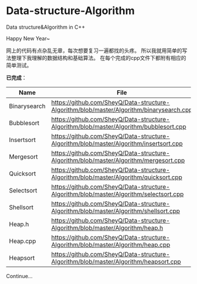 # Data-structure-Algorithm
Data structure&amp;Algorithm in C++

Happy New Year~

网上的代码有点杂乱无章，每次想要复习一遍都找的头疼。
    所以我就用简单的写法整理下我理解的数据结构和基础算法。
在每个完成的cpp文件下都附有相应的简单测试。


**已完成**：

| Name | File |
|------|------|
|Binarysearch |https://github.com/SheyQ/Data-structure-Algorithm/blob/master/Algorithm/binarysearch.cpp |
|Bubblesort|https://github.com/SheyQ/Data-structure-Algorithm/blob/master/Algorithm/bubblesort.cpp |
|Insertsort|https://github.com/SheyQ/Data-structure-Algorithm/blob/master/Algorithm/insertsort.cpp |
|Mergesort|https://github.com/SheyQ/Data-structure-Algorithm/blob/master/Algorithm/mergesort.cpp |
|Quicksort|https://github.com/SheyQ/Data-structure-Algorithm/blob/master/Algorithm/quicksort.cpp |
|Selectsort|https://github.com/SheyQ/Data-structure-Algorithm/blob/master/Algorithm/selectsort.cpp |
|Shellsort|https://github.com/SheyQ/Data-structure-Algorithm/blob/master/Algorithm/shellsort.cpp |
|Heap.h|https://github.com/SheyQ/Data-structure-Algorithm/blob/master/Algorithm/heap.h |
|Heap.cpp|https://github.com/SheyQ/Data-structure-Algorithm/blob/master/Algorithm/heap.cpp |
|Heapsort|https://github.com/SheyQ/Data-structure-Algorithm/blob/master/Algorithm/heapsort.cpp |


Continue...

